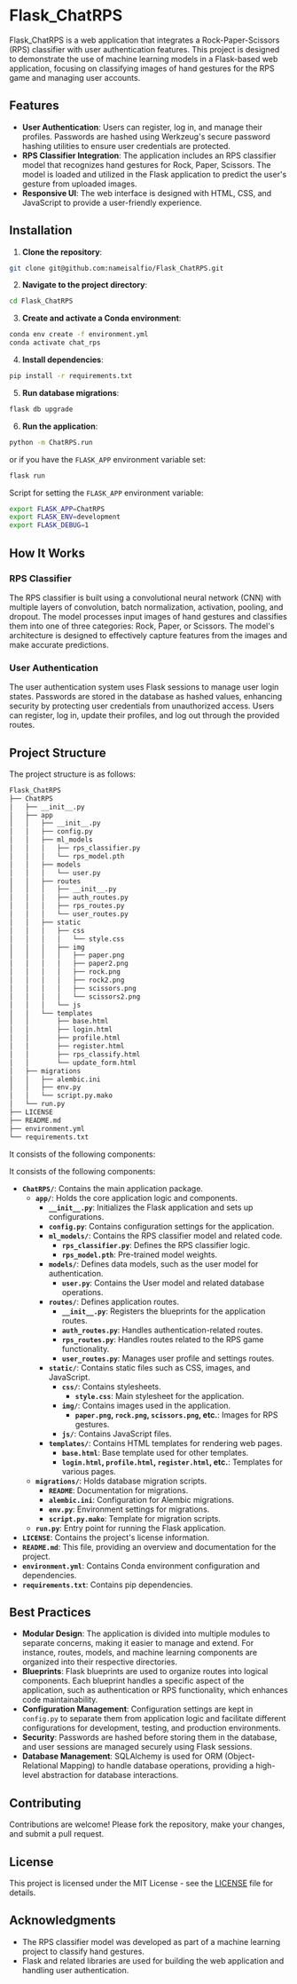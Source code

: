 # Flask_ChatRPS

Flask_ChatRPS is a web application that integrates a Rock-Paper-Scissors (RPS) classifier with user authentication features. This project is designed to demonstrate the use of machine learning models in a Flask-based web application, focusing on classifying images of hand gestures for the RPS game and managing user accounts.

## Features

- **User Authentication**: Users can register, log in, and manage their profiles. Passwords are hashed using Werkzeug's secure password hashing utilities to ensure user credentials are protected.
- **RPS Classifier Integration**: The application includes an RPS classifier model that recognizes hand gestures for Rock, Paper, Scissors. The model is loaded and utilized in the Flask application to predict the user's gesture from uploaded images.
- **Responsive UI**: The web interface is designed with HTML, CSS, and JavaScript to provide a user-friendly experience.

## Installation

1. **Clone the repository**:

  ```bash
  git clone git@github.com:nameisalfio/Flask_ChatRPS.git
  ```

2. **Navigate to the project directory**:

  ```bash
  cd Flask_ChatRPS
  ```

3. **Create and activate a Conda environment**:

  ```bash
  conda env create -f environment.yml
  conda activate chat_rps
  ```

4. **Install dependencies**:

  ```bash
  pip install -r requirements.txt
  ```

5. **Run database migrations**:

  ```bash
  flask db upgrade
  ```

6. **Run the application**:

  ```bash
  python -m ChatRPS.run
  ```

  or if you have the `FLASK_APP` environment variable set:

  ```bash
  flask run
  ```

  Script for setting the `FLASK_APP` environment variable:

  ```bash
  export FLASK_APP=ChatRPS
  export FLASK_ENV=development
  export FLASK_DEBUG=1
  ```

## How It Works

### RPS Classifier

The RPS classifier is built using a convolutional neural network (CNN) with multiple layers of convolution, batch normalization, activation, pooling, and dropout. The model processes input images of hand gestures and classifies them into one of three categories: Rock, Paper, or Scissors. The model's architecture is designed to effectively capture features from the images and make accurate predictions.

### User Authentication

The user authentication system uses Flask sessions to manage user login states. Passwords are stored in the database as hashed values, enhancing security by protecting user credentials from unauthorized access. Users can register, log in, update their profiles, and log out through the provided routes.

## Project Structure

The project structure is as follows:

```bash
Flask_ChatRPS
├── ChatRPS
│   ├── __init__.py
│   ├── app
│   │   ├── __init__.py
│   │   ├── config.py
│   │   ├── ml_models
│   │   │   ├── rps_classifier.py
│   │   │   └── rps_model.pth
│   │   ├── models
│   │   │   └── user.py
│   │   ├── routes
│   │   │   ├── __init__.py
│   │   │   ├── auth_routes.py
│   │   │   ├── rps_routes.py
│   │   │   └── user_routes.py
│   │   ├── static
│   │   │   ├── css
│   │   │   │   └── style.css
│   │   │   ├── img
│   │   │   │   ├── paper.png
│   │   │   │   ├── paper2.png
│   │   │   │   ├── rock.png
│   │   │   │   ├── rock2.png
│   │   │   │   ├── scissors.png
│   │   │   │   └── scissors2.png
│   │   │   └── js
│   │   └── templates
│   │       ├── base.html
│   │       ├── login.html
│   │       ├── profile.html
│   │       ├── register.html
│   │       ├── rps_classify.html
│   │       └── update_form.html
│   ├── migrations
│   │   ├── alembic.ini
│   │   ├── env.py
│   │   └── script.py.mako
│   └── run.py
├── LICENSE
├── README.md
├── environment.yml
└── requirements.txt
```

It consists of the following components:

It consists of the following components:

- **`ChatRPS/`**: Contains the main application package.
  - **`app/`**: Holds the core application logic and components.
    - **`__init__.py`**: Initializes the Flask application and sets up configurations.
    - **`config.py`**: Contains configuration settings for the application.
    - **`ml_models/`**: Contains the RPS classifier model and related code.
      - **`rps_classifier.py`**: Defines the RPS classifier logic.
      - **`rps_model.pth`**: Pre-trained model weights.
    - **`models/`**: Defines data models, such as the user model for authentication.
      - **`user.py`**: Contains the User model and related database operations.
    - **`routes/`**: Defines application routes.
      - **`__init__.py`**: Registers the blueprints for the application routes.
      - **`auth_routes.py`**: Handles authentication-related routes.
      - **`rps_routes.py`**: Handles routes related to the RPS game functionality.
      - **`user_routes.py`**: Manages user profile and settings routes.
    - **`static/`**: Contains static files such as CSS, images, and JavaScript.
      - **`css/`**: Contains stylesheets.
        - **`style.css`**: Main stylesheet for the application.
      - **`img/`**: Contains images used in the application.
        - **`paper.png`, `rock.png`, `scissors.png`, etc.**: Images for RPS gestures.
      - **`js/`**: Contains JavaScript files.
    - **`templates/`**: Contains HTML templates for rendering web pages.
      - **`base.html`**: Base template used for other templates.
      - **`login.html`, `profile.html`, `register.html`, etc.**: Templates for various pages.
  - **`migrations/`**: Holds database migration scripts.
    - **`README`**: Documentation for migrations.
    - **`alembic.ini`**: Configuration for Alembic migrations.
    - **`env.py`**: Environment settings for migrations.
    - **`script.py.mako`**: Template for migration scripts.
  - **`run.py`**: Entry point for running the Flask application.
- **`LICENSE`**: Contains the project's license information.
- **`README.md`**: This file, providing an overview and documentation for the project.
- **`environment.yml`**: Contains Conda environment configuration and dependencies.
- **`requirements.txt`**: Contains pip dependencies.

## Best Practices

- **Modular Design**: The application is divided into multiple modules to separate concerns, making it easier to manage and extend. For instance, routes, models, and machine learning components are organized into their respective directories.
- **Blueprints**: Flask blueprints are used to organize routes into logical components. Each blueprint handles a specific aspect of the application, such as authentication or RPS functionality, which enhances code maintainability.
- **Configuration Management**: Configuration settings are kept in `config.py` to separate them from application logic and facilitate different configurations for development, testing, and production environments.
- **Security**: Passwords are hashed before storing them in the database, and user sessions are managed securely using Flask sessions.
- **Database Management**: SQLAlchemy is used for ORM (Object-Relational Mapping) to handle database operations, providing a high-level abstraction for database interactions.

## Contributing

Contributions are welcome! Please fork the repository, make your changes, and submit a pull request.

## License

This project is licensed under the MIT License - see the [LICENSE](LICENSE) file for details.

## Acknowledgments

- The RPS classifier model was developed as part of a machine learning project to classify hand gestures.
- Flask and related libraries are used for building the web application and handling user authentication.

